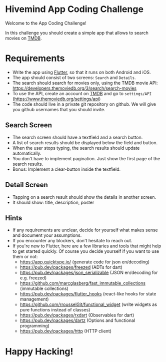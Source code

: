 # Hivemind App Coding Challenge

Welcome to the App Coding Challenge!

In this challenge you should create a simple app that allows to search movies on [TMDB](https://www.themoviedb.org).

# Requirements

- Write the app using [Flutter](https://flutter.dev), so that it runs on both Android and iOS.
- The app should consist of two screens: `Search` and `Details`.
- The search should search for movies only, using the TMDB movie API: https://developers.themoviedb.org/3/search/search-movies
- To use the API, create an account on [TMDB](https://www.themoviedb.org) and go to `settings/API` (<https://www.themoviedb.org/settings/api>)
- The code should live in a private git repository on github. We will give you github usernames that you should invite.

## Search Screen

- The search screen should have a textfield and a search button.
- A list of search results should be displayed below the field and button.
- When the user stops typing, the search results should update automatically.
- You don't have to implement pagination. Just show the first page of the search results.
- Bonus: Implement a clear-button inside the textfield.

## Detail Screen

- Tapping on a search result should show the details in another screen.
- It should show: title, description, poster

## Hints

- If any requirements are unclear, decide for yourself what makes sense and document your assumptions.
- If you encounter any blockers, don't hesitate to reach out.
- If you're new to Flutter, here are a few libraries and tools that might help to get started quickly. Of course you decide yourself if you want to use them or not:
    - <https://app.quicktype.io/> (generate code for json en/decoding)
    - <https://pub.dev/packages/freezed> (ADTs for dart)
    - <https://pub.dev/packages/json_serializable> (JSON en/decoding for e.g. freezed)
    - <https://github.com/marcglasberg/fast_immutable_collections> (immutable collections)
    - <https://pub.dev/packages/flutter_hooks> (react-like hooks for state management)
    - <https://github.com/rrousselGit/functional_widget> (write widgets as pure functions instead of classes)
    - <https://pub.dev/packages/rxdart> (Observables for dart)
    - <https://pub.dev/packages/dartz> (Options and functional programming)
    - <https://pub.dev/packages/http> (HTTP client)

# Happy Hacking!

